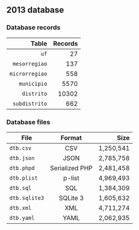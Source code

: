 ## 2013 database

### Database records

| Table          | Records |
| --------------:| -------:|
| `uf`           |      27 |
| `mesorregiao`  |     137 |
| `microrregiao` |     558 |
| `municipio`    |    5570 |
| `distrito`     |   10302 |
| `subdistrito`  |     662 |

### Database files

| File          | Format         | Size      |
| ------------- |:--------------:| ---------:|
| `dtb.csv`     | CSV            | 1,250,541 |
| `dtb.json`    | JSON           | 2,785,758 |
| `dtb.phpd`    | Serialized PHP | 2,481,458 |
| `dtb.plist`   | p-list         | 4,969,493 |
| `dtb.sql`     | SQL            | 1,384,309 |
| `dtb.sqlite3` | SQLite 3       | 1,605,632 |
| `dtb.xml`     | XML            | 4,711,274 |
| `dtb.yaml`    | YAML           | 2,062,935 |
